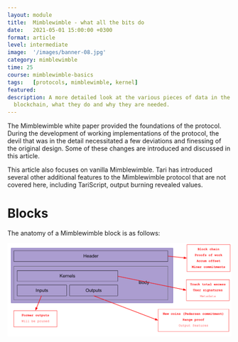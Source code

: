 ```yaml
---
layout: module
title:  Mimblewimble - what all the bits do
date:   2021-05-01 15:00:00 +0300
format: article
level: intermediate
image:  '/images/banner-08.jpg'
category: mimblewimble
time: 25
course: mimblewimble-basics
tags:   [protocols, mimblewimble, kernel]
featured:
description: A more detailed look at the various pieces of data in the Mimblewimble 
  blockchain, what they do and why they are needed.
---
```


The Mimblewimble white paper provided the foundations of the protocol. During the development of working 
implementations of the protocol, the devil that was in the detail necessitated a few deviations and finessing of the 
original design. Some of these changes are introduced and discussed in this article. 

This article also focuses on vanilla Mimblewimble. Tari has introduced several other additional features to the 
Mimblewimble protocol that are not covered here, including TariScript, output burning revealed values.  

# Blocks

The anatomy of a Mimblewimble block is as follows:

![Mimblewimble block](/images/mw-bits/mw-block.png)